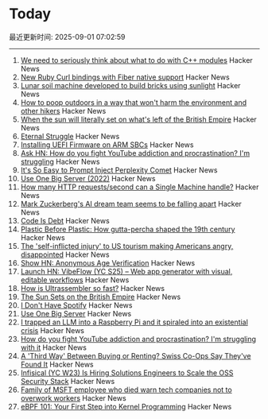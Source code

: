 # Today

最近更新时间: 2025-09-01 07:02:59

--- 
1. [We need to seriously think about what to do with C++ modules](https://nibblestew.blogspot.com/2025/08/we-need-to-seriously-think-about-what.html) Hacker News
2. [New Ruby Curl bindings with Fiber native support](https://github.com/taf2/curb/blob/master/ChangeLog.md) Hacker News
3. [Lunar soil machine developed to build bricks using sunlight](https://www.moondaily.com/reports/Lunar_soil_machine_developed_to_build_bricks_using_sunlight_999.html) Hacker News
4. [How to poop outdoors in a way that won't harm the environment and other hikers](https://theconversation.com/how-to-poop-outdoors-in-a-way-that-wont-harm-the-environment-and-other-hikers-262426) Hacker News
5. [When the sun will literally set on what's left of the British Empire](https://oikofuge.com/sun-sets-on-british-empire/) Hacker News
6. [Eternal Struggle](https://yoavg.github.io/eternal/) Hacker News
7. [Installing UEFI Firmware on ARM SBCs](https://interfacinglinux.com/2025/08/25/edk2-uefi-for-the-rock-5-itx/) Hacker News
8. [Ask HN: How do you fight YouTube addiction and procrastination? I'm struggling](https://news.ycombinator.com/item?id=45085014) Hacker News
9. [It's So Easy to Prompt Inject Perplexity Comet](https://news.ycombinator.com/item?id=45086071) Hacker News
10. [Use One Big Server (2022)](https://specbranch.com/posts/one-big-server/) Hacker News
11. [How many HTTP requests/second can a Single Machine handle?](https://binaryigor.com/how-many-http-requests-can-a-single-machine-handle.html) Hacker News
12. [Mark Zuckerberg's AI dream team seems to be falling apart](https://arstechnica.com/ai/2025/08/zuckerbergs-ai-hires-disrupt-meta-with-swift-exits-and-threats-to-leave/) Hacker News
13. [Code Is Debt](https://tornikeo.com/code-is-debt/) Hacker News
14. [Plastic Before Plastic: How gutta-percha shaped the 19th century](https://worldhistory.substack.com/p/plastic-before-plastic) Hacker News
15. [The 'self-inflicted injury' to US tourism making Americans angry, disappointed](https://www.cnn.com/2025/08/31/travel/international-tourist-decline-united-states) Hacker News
16. [Show HN: Anonymous Age Verification](https://gist.github.com/JWally/bf4681f79c0725eb378ec3c246cf0664) Hacker News
17. [Launch HN: VibeFlow (YC S25) – Web app generator with visual, editable workflows](https://news.ycombinator.com/item?id=45084759) Hacker News
18. [How is Ultrassembler so fast?](https://jghuff.com/articles/ultrassembler-so-fast/) Hacker News
19. [The Sun Sets on the British Empire](https://oikofuge.com/sun-sets-on-british-empire/) Hacker News
20. [I Don't Have Spotify](https://idonthavespotify.sjdonado.com/) Hacker News
21. [Use One Big Server](https://specbranch.com/posts/one-big-server/) Hacker News
22. [I trapped an LLM into a Raspberry Pi and it spiraled into an existential crisis](https://www.trappedinside.ai/) Hacker News
23. [How do you fight YouTube addiction and procrastination? I'm struggling with it](https://news.ycombinator.com/item?id=45085014) Hacker News
24. [A 'Third Way' Between Buying or Renting? Swiss Co-Ops Say They've Found It](https://www.nytimes.com/2025/08/26/realestate/switzerland-rental-coops-nonprofit-lausanne.html) Hacker News
25. [Infisical (YC W23) Is Hiring Solutions Engineers to Scale the OSS Security Stack](https://www.ycombinator.com/companies/infisical/jobs/yaEvock-solutions-engineer) Hacker News
26. [Family of MSFT employee who died warn tech companies not to overwork workers](https://padailypost.com/2025/08/29/family-of-microsoft-employee-who-died-warn-tech-companies-not-to-overwork-workers/) Hacker News
27. [eBPF 101: Your First Step into Kernel Programming](https://journal.hexmos.com/ebpf-introduction/) Hacker News
